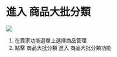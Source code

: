 # 進入 商品大批分類

![](../%E5%95%86%E5%93%81%E5%A4%A7%E6%89%B9%E5%88%86%E9%A1%9E/RackMultipart20230424-1-nn9xl2\_html\_71e7ecbd3a4d0fbe.png)

1. 在賣家功能選單上選擇商品管理
2. 點擊 商品大批分類 進入 商品大批分類功能
